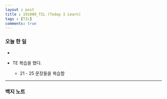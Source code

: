```yaml
---
layout : post
title : 191009_TIL (Today I Learn)
tags : [TIL]
comments: true
---
```

### 오늘 한 일
- 

- TE 복습을 했다.
  - 21 - 25 문장들을 복습함
---
### 백지 노트
